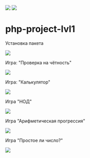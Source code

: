 <a href="https://codeclimate.com/github/elvolt/php-project-lvl1/maintainability"><img src="https://api.codeclimate.com/v1/badges/ddc1b3d9ac507080462c/maintainability" /></a>
<a href="https://travis-ci.org/elvolt/php-project-lvl1"><img src="https://travis-ci.org/elvolt/php-project-lvl1.svg?branch=master"></a>

# php-project-lvl1

Установка пакета

<a href="https://asciinema.org/a/iIsomvEzZLGP9ifJtK9etEKA6" target="_blank"><img src="https://asciinema.org/a/iIsomvEzZLGP9ifJtK9etEKA6.svg" /></a>


Игра: "Проверка на чётность"

<a href="https://asciinema.org/a/bVTH9ymBtI7kR0EJy3b8on0L4" target="_blank"><img src="https://asciinema.org/a/bVTH9ymBtI7kR0EJy3b8on0L4.svg" /></a>


Игра: "Калькулятор"

<a href="https://asciinema.org/a/NdBK33J2XJFUVQKQU3Kx7KTWX" target="_blank"><img src="https://asciinema.org/a/NdBK33J2XJFUVQKQU3Kx7KTWX.svg" /></a>


Игра "НОД"

<a href="https://asciinema.org/a/brFaX1AbJKUmfTy32tTaFtJBe" target="_blank"><img src="https://asciinema.org/a/brFaX1AbJKUmfTy32tTaFtJBe.svg" /></a>


Игра "Арифметическая прогрессия"

<a href="https://asciinema.org/a/uZdm7AVRYw8mwDRjPo8WNSlLp" target="_blank"><img src="https://asciinema.org/a/uZdm7AVRYw8mwDRjPo8WNSlLp.svg" /></a>

Игра "Простое ли число?"

<a href="https://asciinema.org/a/QcJqhTe80tF2KXfnJJA1IwQGe" target="_blank"><img src="https://asciinema.org/a/QcJqhTe80tF2KXfnJJA1IwQGe.svg" /></a>
